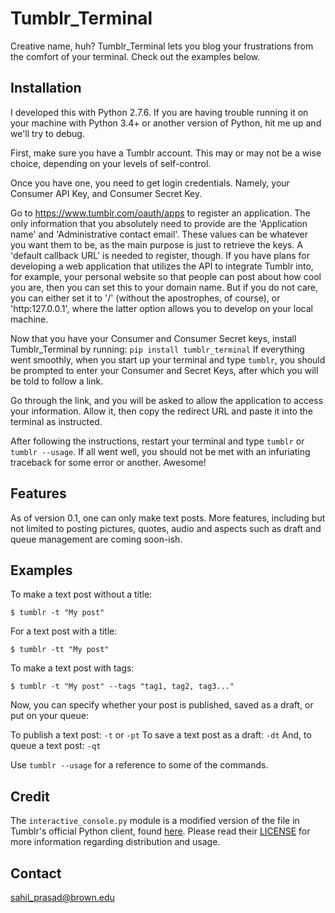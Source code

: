 # Tumblr_Terminal

Creative name, huh? Tumblr_Terminal lets you blog your frustrations from the comfort of your terminal. Check out the examples below.

## Installation

I developed this with Python 2.7.6. If you are having trouble running it on your machine with Python 3.4+ or another version of Python, hit me up and we'll try to debug.

First, make sure you have a Tumblr account. This may or may not be a wise choice, depending on your levels of self-control.

Once you have one, you need to get login credentials. Namely, your Consumer API Key, and Consumer Secret Key.

Go to https://www.tumblr.com/oauth/apps to register an application. The only information that you absolutely need to provide are the 'Application name' and 'Administrative contact email'. These values can be whatever you want them to be, as the main purpose is just to retrieve the keys. A 'default callback URL' is needed to register, though. If you have plans for developing a web application that utilizes the API to integrate Tumblr into, for example, your personal website so that people can post about how cool you are, then you can set this to your domain name. But if you do not care, you can either set it to '/' (without the apostrophes, of course), or 'http:127.0.0.1', where the latter option allows you to develop on your local machine.

Now that you have your Consumer and Consumer Secret keys, install Tumblr_Terminal by running:
`pip install tumblr_terminal`
If everything went smoothly, when you start up your terminal and type `tumblr`, you should be prompted to enter your Consumer and Secret Keys, after which you will be told to follow a link.

Go through the link, and you will be asked to allow the application to access your information. Allow it, then copy the redirect URL and paste it into the terminal as instructed.

After following the instructions, restart your terminal and type `tumblr` or `tumblr --usage`. If all went well, you should not be met with an infuriating traceback for some error or another. Awesome!

## Features

As of version 0.1, one can only make text posts. More features, including but not limited to posting pictures, quotes, audio and aspects such as draft and queue management are coming soon-ish.

## Examples

To make a text post without a title:
```
$ tumblr -t "My post"
```

For a text post with a title:
```
$ tumblr -tt "My post"
```

To make a text post with tags:
```
$ tumblr -t "My post" --tags "tag1, tag2, tag3..."
```

Now, you can specify whether your post is published, saved as a draft, or put on your queue:

To publish a text post: `-t` or `-pt`
To save a text post as a draft: `-dt`
And, to queue a text post: `-qt`

Use `tumblr --usage` for a reference to some of the commands.
## Credit

The `interactive_console.py` module is a modified version of the file in Tumblr's official Python client, found [here](https://github.com/tumblr/pytumblr). Please read their [LICENSE](https://github.com/tumblr/pytumblr/LICENSE) for more information regarding distribution and usage.

## Contact

sahil_prasad@brown.edu
